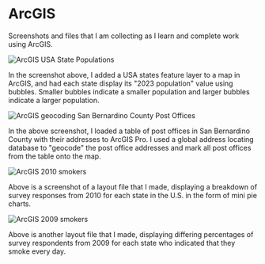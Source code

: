 # ArcGIS
Screenshots and files that I am collecting as I learn and complete work using ArcGIS.


![ArcGIS USA State Populations](https://github.com/user-attachments/assets/4defd963-94e5-4598-b7b6-8d9560fb93d4)

In the screenshot above, I added a USA states feature layer to a map in ArcGIS, and had each state display its "2023 population" value using bubbles.  Smaller bubbles indicate a smaller population and larger bubbles indicate a larger population.


![ArcGIS geocoding San Bernardino County Post Offices](https://github.com/user-attachments/assets/be6a97cb-63d5-4dbd-a9c0-92617ef0a983)

In the above screenshot, I loaded a table of post offices in San Bernardino County with their addresses to ArcGIS Pro.  I used a global address locating database to "geocode" the post office addresses and mark all post offices from the table onto the map.


![ArcGIS 2010 smokers](https://github.com/user-attachments/assets/6267dae5-8fee-4c07-9eb1-0e189021f6ef)

Above is a screenshot of a layout file that I made, displaying a breakdown of survey responses from 2010 for each state in the U.S. in the form of mini pie charts.


![ArcGIS 2009 smokers](https://github.com/user-attachments/assets/5e23c44c-42e9-445b-9465-8abb0c6339d1)

Above is another layout file that I made, displaying differing percentages of survey respondents from 2009 for each state who indicated that they smoke every day.
